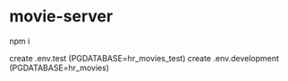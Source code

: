 # movie-server

npm i 

create .env.test (PGDATABASE=hr_movies_test)
create .env.development (PGDATABASE=hr_movies) 

